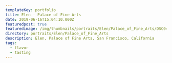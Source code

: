 ```yaml
---
templateKey: portfolio
title: Elen - Palace of Fine Arts
date: 2019-06-16T15:04:10.000Z
featuredpost: true
featuredimage: /img/thumbnails/portraits/Elen/Palace_of_Fine_Arts/DSC04217_retouched.jpg
directory: portraits/Elen/Palace_of_Fine_Arts
description: Elen, Palace of Fine Arts, San Francisco, California
tags:
  - flavor
  - tasting
---
```


